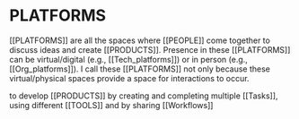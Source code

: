 # PLATFORMS 
 [[PLATFORMS]]  are all the spaces where [[PEOPLE]] come together to discuss ideas and create [[PRODUCTS]]. Presence in these [[PLATFORMS]] can be virtual/digital (e.g., [[Tech_platforms]]) or in person (e.g., [[Org_platforms]]). I call these [[PLATFORMS]] not only because these virtual/physical spaces provide a space for interactions  to occur. 


 to develop [[PRODUCTS]] by creating and completing multiple [[Tasks]], using different [[TOOLS]] and by sharing [[Workflows]]

 
